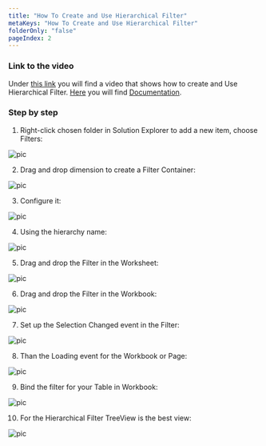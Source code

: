 ```yaml
---
title: "How To Create and Use Hierarchical Filter"
metaKeys: "How To Create and Use Hierarchical Filter"
folderOnly: "false"
pageIndex: 2
---
```




### Link to the video

Under [this link](https://profitbasedocs.blob.core.windows.net/videos/Filter%20-%20Creating%20and%20using%20hierarchical%20filters.mp4) you will find a video that shows how to create and Use Hierarchical Filter. [Here](../../filters/index.md) you will find [Documentation](../../filters/index.md).
<br/>

### Step by step


1. Right-click chosen folder in Solution Explorer to add a new item, choose Filters:

![pic](https://profitbasedocs.blob.core.windows.net/images/HTflF%20(1).png)

2. Drag and drop dimension to create a Filter Container: 

![pic](https://profitbasedocs.blob.core.windows.net/images/HThierFil%20(1).png)

3. Configure it:
   
![pic](https://profitbasedocs.blob.core.windows.net/images/HThierFil%20(2).png)

4. Using the hierarchy name:

![pic](https://profitbasedocs.blob.core.windows.net/images/HThierFil%20(3).png)

5. Drag and drop the Filter in the Worksheet:

![pic](https://profitbasedocs.blob.core.windows.net/images/HThierFil%20(4).png)

6. Drag and drop the Filter in the Workbook:

![pic](https://profitbasedocs.blob.core.windows.net/images/HThierFil%20(5).png)

7. Set up the Selection Changed event in the Filter: 

![pic](https://profitbasedocs.blob.core.windows.net/images/HThierFil%20(6).png)

8. Than the Loading event for the Workbook or Page:
   
![pic](https://profitbasedocs.blob.core.windows.net/images/HTflF%20(6).png)


9. Bind the filter for your Table in Workbook:

![pic](https://profitbasedocs.blob.core.windows.net/images/HTflF%20(8).png)

10. For the Hierarchical Filter TreeView is the best view:

![pic](https://profitbasedocs.blob.core.windows.net/images/HThierFil%20(7).png)